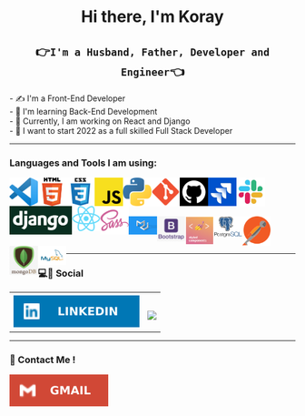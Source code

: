 <h1 align="center">Hi there, I'm Koray</h1>

<h2 align="center">👉<code>I'm a Husband, Father, Developer and Engineer</code>👈</h2>
- ✍ I'm a Front-End Developer<br>
- 🌱 I'm learning Back-End Development<br>
- 🚀 Currently, I am working on React and Django<br>
- 🙏 I want to start 2022 as a full skilled Full Stack Developer<br>
<hr class="dotted">

### Languages and Tools I am using:

<img align="left" alt="Visual Studio Code" width="50px" src="https://github.com/tarnilok/tarnilok/blob/main/images/vscode.png">
<img align="left" alt="HTML5" width="50px" src="https://github.com/tarnilok/tarnilok/blob/main/images/HTML5.png" />
<img align="left" alt="CSS3" width="50px" src="https://github.com/tarnilok/tarnilok/blob/main/images/css3.png"/>
<img align="left" alt="JavaScript" width="50px" src="https://github.com/tarnilok/tarnilok/blob/main/images/javascript.png" />
<img align="left" alt="Python" width="50px" src="https://github.com/tarnilok/tarnilok/blob/main/images/python_.png" />
<img align="left" alt="Git" width="50px" src="https://github.com/tarnilok/tarnilok/blob/main/images/git.png" />
<img align="left" alt="GitHub" width="50px" src="https://github.com/tarnilok/tarnilok/blob/main/images/github.png" />
<img align="left" alt="Jira" width="50px" src="https://github.com/tarnilok/tarnilok/blob/main/images/jira.jpg" />
<img align="left" alt="Slack" width="50px" src="https://github.com/tarnilok/tarnilok/blob/main/images/slack.jpg" />
<img align="left" alt="django" height="50px" src="https://github.com/tarnilok/tarnilok/blob/main/images/django.png" />
<img align="left" alt="react" width="50px" src="https://github.com/tarnilok/tarnilok/blob/main/images/react.png" />
<img align="left" alt="sass" width="50px" src="https://github.com/tarnilok/tarnilok/blob/main/images/sass.png" /><br><br><br><br>
<img align="left" alt="Material-UI" width="50px" src="https://github.com/tarnilok/tarnilok/blob/main/images/MaterialUI.png" vlign=center/>
<img align="left" alt="bootstrap" width="50px" src="https://github.com/tarnilok/tarnilok/blob/main/images/Bootstrap.jpg" />
<img align="left" alt="styledcomponent" width="50px" src="https://github.com/tarnilok/tarnilok/blob/main/images/styledcomponents.png" />
<img align="left" alt="postgreSQL" width="50px" src="https://github.com/tarnilok/tarnilok/blob/main/images/PostgreSQL.png" />
<img align="left" alt="postman" width="50px" src="https://github.com/tarnilok/tarnilok/blob/main/images/postman.png" />
<img align="left" alt="mongoDB" width="50px" src="https://github.com/tarnilok/tarnilok/blob/main/images/mongoDB.png" />
<img align="left" alt="MySQL" width="50px" src="https://github.com/tarnilok/tarnilok/blob/main/images/MySQL.png"/><br><br><br>
<hr class="dotted">

### 💻🔗 Social

<table>
    <tr>
        <td vlign=center><a href="https://www.linkedin.com/in/koray-eker/" target="blank"><img align="center" src="https://github.com/tarnilok/tarnilok/blob/main/images/LinkedIn.svg" alt="LinkedIn" /></a></td>
        <td vlign=center><br>
        
![](https://komarev.com/ghpvc/?username=tarnilok)</td>
    </tr>
</table>

<hr class="dotted">

### 📧 Contact Me !

<a href="mailto:tarnilok@gmail.com" target="blank"><img align="center" src="https://github.com/tarnilok/tarnilok/blob/main/images/Gmail.svg" alt="gmail" /></a>
